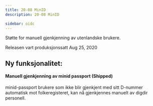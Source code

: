 ```yaml
---
title: 20-08 MinID
description: 20-08 MinID

sidebar: oidc
---
```



Støtte for manuell gjenkjenning av utenlandske brukere.



Releasen vart produksjonssatt Aug 25, 2020

## Ny funksjonalitet:


#### Manuell gjenkjenning av minid passport (Shipped)

minid-passport brukere som ikke blir gjenkjent med sitt D-nummer automatisk mot folkeregisteret, kan nå gjenkjennes manuelt av digdir personell.

